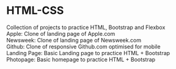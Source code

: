 # HTML-CSS
Collection of projects to practice HTML, Bootstrap and Flexbox  
Apple: Clone of landing page of Apple.com  
Newsweek: Clone of landing page of Newsweek.com  
Github: Clone of responsive Github.com optimised for mobile  
Landing Page: Basic Landing page to practice HTML + Bootstrap  
Photopage: Basic homepage to practice HTML + Bootstrap  

